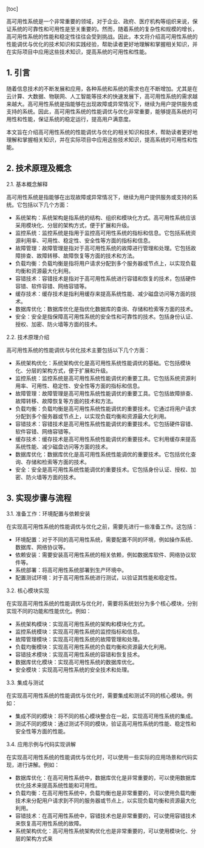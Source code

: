 
[toc]                    
                
                
高可用性系统是一个非常重要的领域，对于企业、政府、医疗机构等组织来说，保证系统的可靠性和可用性是至关重要的。然而，随着系统的复杂性和规模的增长，高可用性系统的性能和稳定性往往会受到挑战。因此，本文将介绍高可用性系统的性能调优与优化的技术知识和实践经验，帮助读者更好地理解和掌握相关知识，并在实际项目中应用这些技术知识，提高系统的可用性和性能。

## 1. 引言

随着信息技术的不断发展和应用，各种系统和系统的需求也在不断增加。尤其是在云计算、大数据、物联网、人工智能等技术的快速发展下，高可用性系统的需求越来越大。高可用性系统是指能够在出现故障或异常情况下，继续为用户提供服务或支持的系统。因此，高可用性系统的性能调优与优化非常重要，能够提高系统的可用性和性能，保证系统的稳定运行，提高用户满意度。

本文旨在介绍高可用性系统的性能调优与优化的相关知识和技术，帮助读者更好地理解和掌握相关知识，并在实际项目中应用这些技术知识，提高系统的可用性和性能。

## 2. 技术原理及概念

2.1. 基本概念解释

高可用性系统是指能够在出现故障或异常情况下，继续为用户提供服务或支持的系统。它包括以下几个方面：

- 系统架构：系统架构是指系统的结构、组织和模块化方式。高可用性系统应该采用模块化、分层的架构方式，便于扩展和升级。
- 监控系统：监控系统是指用于监控高可用性系统的指标和信息。它包括系统资源利用率、可用性、稳定性、安全性等方面的指标和信息。
- 故障管理：故障管理是指对于高可用性系统的故障进行管理和处理。它包括故障排查、故障转移、故障恢复等方面的技术和方法。
- 负载均衡：负载均衡是指将用户请求分配到多个服务器或节点上，以实现负载均衡和资源最大化利用。
- 容错技术：容错技术是指对于高可用性系统进行容错和恢复的技术，包括硬件容错、软件容错、网络容错等。
- 缓存技术：缓存技术是指利用缓存来提高系统性能、减少磁盘访问等方面的技术。
- 数据库优化：数据库优化是指优化数据库的查询、存储和检索等方面的技术。
- 安全：安全是指保障高可用性系统的安全性和可靠性的技术。包括身份认证、授权、加密、防火墙等方面的技术。

2.2. 技术原理介绍

高可用性系统的性能调优与优化技术主要包括以下几个方面：

- 系统架构优化：系统架构优化是高可用性系统性能调优的基础。它包括模块化、分层的架构方式，便于扩展和升级。
- 监控系统：监控系统是高可用性系统性能调优的重要工具。它包括系统资源利用率、可用性、稳定性、安全性等方面的指标和信息。
- 故障管理：故障管理是高可用性系统性能调优的重要工具。它包括故障排查、故障转移、故障恢复等方面的技术和方法。
- 负载均衡：负载均衡是高可用性系统性能调优的重要技术。它通过将用户请求分配到多个服务器或节点上，以实现负载均衡和资源最大化利用。
- 容错技术：容错技术是高可用性系统性能调优的重要技术。它包括硬件容错、软件容错、网络容错等。
- 缓存技术：缓存技术是高可用性系统性能调优的重要技术。它利用缓存来提高系统性能、减少磁盘访问等方面的技术。
- 数据库优化：数据库优化是高可用性系统性能调优的重要技术。它包括优化查询、存储和检索等方面的技术。
- 安全：安全是高可用性系统性能调优的重要技术。它包括身份认证、授权、加密、防火墙等方面的技术。

## 3. 实现步骤与流程

3.1. 准备工作：环境配置与依赖安装

在实现高可用性系统的性能调优与优化之前，需要先进行一些准备工作。这包括：

- 环境配置：对于不同的高可用性系统，需要配置不同的环境，例如操作系统、数据库、网络协议等。
- 依赖安装：需要安装高可用性系统的相关依赖，例如数据库软件、网络协议软件等。
- 系统部署：将高可用性系统部署到生产环境中。
- 配置测试环境：对于高可用性系统进行测试，以验证其性能和稳定性。

3.2. 核心模块实现

在实现高可用性系统的性能调优与优化时，需要将系统划分为多个核心模块，分别实现不同的功能和性能优化。例如：

- 系统架构模块：实现高可用性系统的架构和模块化方式。
- 监控系统模块：实现高可用性系统的监控指标和信息。
- 故障管理模块：实现高可用性系统的故障管理和处理。
- 负载均衡模块：实现高可用性系统的负载均衡和资源最大化利用。
- 容错技术模块：实现高可用性系统的容错和恢复技术。
- 数据库优化模块：实现高可用性系统的数据库优化。
- 安全模块：实现高可用性系统的安全技术和处理。

3.3. 集成与测试

在实现高可用性系统的性能调优与优化时，需要集成和测试不同的核心模块。例如：

- 集成不同的模块：将不同的核心模块整合在一起，实现高可用性系统的集成。
- 测试不同的模块：通过测试不同的模块，验证高可用性系统的性能、稳定性和安全性等方面的性能。

3.4. 应用示例与代码实现讲解

在实现高可用性系统的性能调优与优化时，可以使用一些实际的应用场景和代码实现，进行讲解。例如：

- 数据库优化：在高可用性系统中，数据库优化是非常重要的，可以使用数据库优化技术来提高系统性能和可用性。
- 负载均衡：在高可用性系统中，负载均衡也是非常重要的，可以使用负载均衡技术来分配用户请求到不同的服务器或节点上，以实现负载均衡和资源最大化利用。
- 容错技术：在高可用性系统中，容错技术也是非常重要的，可以使用容错技术来恢复高可用性系统的故障。
- 系统架构优化：高可用性系统架构优化也是非常重要的，可以使用模块化、分层的架构方式来

